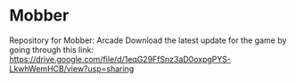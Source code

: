 # Mobber
 Repository for Mobber: Arcade
 Download the latest update for the game by going through this link: https://drive.google.com/file/d/1eqG29FfSnz3aD0oxpgPYS-LkwhWemHCB/view?usp=sharing
